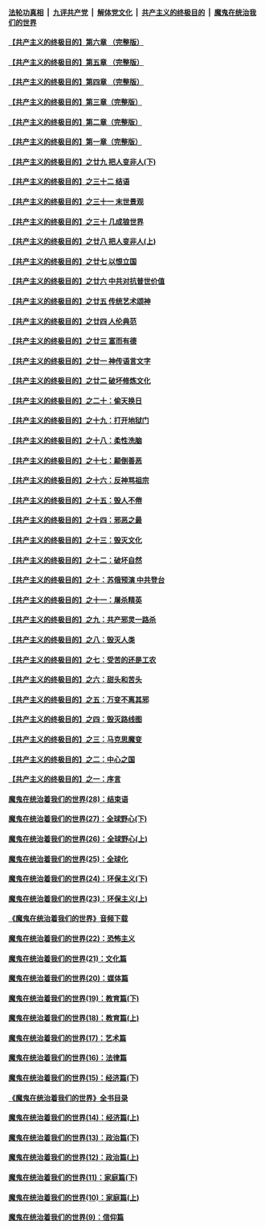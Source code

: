 ####  [法轮功真相](../../../../basic/blob/master/README.md?t=04030101) &nbsp;|&nbsp; [九评共产党](../../../../9ping.md/blob/master/README.md?t=04030101) &nbsp;|&nbsp; [解体党文化](../../../../jtdwh.md/blob/master/README.md?t=04030101)  &nbsp;|&nbsp; [共产主义的终极目的](../../../../gczydzjmd.md/blob/master/README.md?t=04030101) &nbsp;|&nbsp; [魔鬼在统治我们的世界](../../../../mgztzwmdsj.md/blob/master/README.md?t=04030101) 

#### [【共产主义的终极目的】第六章 （完整版）](../pages/nsc422/n11428913.md?t=04030101) 

#### [【共产主义的终极目的】第五章 （完整版）](../pages/nsc422/n11428912.md?t=04030101) 

#### [【共产主义的终极目的】第四章 （完整版）](../pages/nsc422/n11428907.md?t=04030101) 

#### [【共产主义的终极目的】第三章（完整版）](../pages/nsc422/n11428848.md?t=04030101) 

#### [【共产主义的终极目的】第二章（完整版）](../pages/nsc422/n11428831.md?t=04030101) 

#### [【共产主义的终极目的】第一章（完整版）](../pages/nsc422/n11417651.md?t=04030101) 

#### [【共产主义的终极目的】之廿九 把人变非人(下)](../pages/nsc422/n11344140.md?t=04030101) 

#### [【共产主义的终极目的】之三十二 结语](../pages/nsc422/n11360535.md?t=04030101) 

#### [【共产主义的终极目的】之三十一 末世景观](../pages/nsc422/n11351129.md?t=04030101) 

#### [【共产主义的终极目的】之三十 几成狼世界](../pages/nsc422/n11348280.md?t=04030101) 

#### [【共产主义的终极目的】之廿八 把人变非人(上)](../pages/nsc422/n11340492.md?t=04030101) 

#### [【共产主义的终极目的】之廿七 以恨立国](../pages/nsc422/n11336944.md?t=04030101) 

#### [【共产主义的终极目的】之廿六 中共对抗普世价值](../pages/nsc422/n11324785.md?t=04030101) 

#### [【共产主义的终极目的】之廿五 传统艺术颂神](../pages/nsc422/n11296396.md?t=04030101) 

#### [【共产主义的终极目的】之廿四 人伦典范](../pages/nsc422/n11296397.md?t=04030101) 

#### [【共产主义的终极目的】之廿三 富而有德](../pages/nsc422/n11283598.md?t=04030101) 

#### [【共产主义的终极目的】之廿一 神传语言文字](../pages/nsc422/n11263265.md?t=04030101) 

#### [【共产主义的终极目的】之廿二 破坏修炼文化](../pages/nsc422/n11245728.md?t=04030101) 

#### [【共产主义的终极目的】之二十：偷天换日](../pages/nsc422/n11238846.md?t=04030101) 

#### [【共产主义的终极目的】之十九：打开地狱门](../pages/nsc422/n11206376.md?t=04030101) 

#### [【共产主义的终极目的】之十八：柔性洗脑](../pages/nsc422/n11199994.md?t=04030101) 

#### [【共产主义的终极目的】之十七：颠倒善恶](../pages/nsc422/n11179782.md?t=04030101) 

#### [【共产主义的终极目的】之十六：反神骂祖宗](../pages/nsc422/n11166798.md?t=04030101) 

#### [【共产主义的终极目的】之十五：毁人不倦](../pages/nsc422/n11166792.md?t=04030101) 

#### [【共产主义的终极目的】之十四：邪恶之最](../pages/nsc422/n11150249.md?t=04030101) 

#### [【共产主义的终极目的】之十三：毁灭文化](../pages/nsc422/n11135227.md?t=04030101) 

#### [【共产主义的终极目的】之十二：破坏自然](../pages/nsc422/n11135214.md?t=04030101) 

#### [【共产主义的终极目的】之十：苏俄预演 中共登台](../pages/nsc422/n11118424.md?t=04030101) 

#### [【共产主义的终极目的】之十一：屠杀精英](../pages/nsc422/n11118442.md?t=04030101) 

#### [【共产主义的终极目的】之九：共产邪灵一路杀](../pages/nsc422/n11114139.md?t=04030101) 

#### [【共产主义的终极目的】之八：毁灭人类](../pages/nsc422/n11108503.md?t=04030101) 

#### [【共产主义的终极目的】之七：受苦的还是工农](../pages/nsc422/n11101809.md?t=04030101) 

#### [【共产主义的终极目的】之六：甜头和苦头](../pages/nsc422/n11096971.md?t=04030101) 

#### [【共产主义的终极目的】之五：万变不离其邪](../pages/nsc422/n11091285.md?t=04030101) 

#### [【共产主义的终极目的】之四：毁灭路线图](../pages/nsc422/n11086284.md?t=04030101) 

#### [【共产主义的终极目的】之三：马克思魔变](../pages/nsc422/n11061941.md?t=04030101) 

#### [【共产主义的终极目的】之二：中心之国](../pages/nsc422/n11047728.md?t=04030101) 

#### [【共产主义的终极目的】之一：序言](../pages/nsc422/n11086077.md?t=04030101) 

#### [魔鬼在统治着我们的世界(28)：结束语](../pages/nsc422/n10936246.md?t=04030101) 

#### [魔鬼在统治着我们的世界(27)：全球野心(下)](../pages/nsc422/n10928319.md?t=04030101) 

#### [魔鬼在统治着我们的世界(26)：全球野心(上)](../pages/nsc422/n10900318.md?t=04030101) 

#### [魔鬼在统治着我们的世界(25)：全球化](../pages/nsc422/n10788205.md?t=04030101) 

#### [魔鬼在统治着我们的世界(24)：环保主义(下)](../pages/nsc422/n10695307.md?t=04030101) 

#### [魔鬼在统治着我们的世界(23)：环保主义(上)](../pages/nsc422/n10688613.md?t=04030101) 

#### [《魔鬼在统治着我们的世界》音频下载](../pages/nsc422/n10635553.md?t=04030101) 

#### [魔鬼在统治着我们的世界(22)：恐怖主义](../pages/nsc422/n10614727.md?t=04030101) 

#### [魔鬼在统治着我们的世界(21)：文化篇](../pages/nsc422/n10597706.md?t=04030101) 

#### [魔鬼在统治着我们的世界(20)：媒体篇](../pages/nsc422/n10586579.md?t=04030101) 

#### [魔鬼在统治着我们的世界(19)：教育篇(下)](../pages/nsc422/n10564808.md?t=04030101) 

#### [魔鬼在统治着我们的世界(18)：教育篇(上)](../pages/nsc422/n10526970.md?t=04030101) 

#### [魔鬼在统治着我们的世界(17)：艺术篇](../pages/nsc422/n10499093.md?t=04030101) 

#### [魔鬼在统治着我们的世界(16)：法律篇](../pages/nsc422/n10485969.md?t=04030101) 

#### [魔鬼在统治着我们的世界(15)：经济篇(下)](../pages/nsc422/n10469975.md?t=04030101) 

#### [《魔鬼在统治着我们的世界》全书目录](../pages/nsc422/n10464261.md?t=04030101) 

#### [魔鬼在统治着我们的世界(14)：经济篇(上)](../pages/nsc422/n10457370.md?t=04030101) 

#### [魔鬼在统治着我们的世界(13)：政治篇(下)](../pages/nsc422/n10448270.md?t=04030101) 

#### [魔鬼在统治着我们的世界(12)：政治篇(上)](../pages/nsc422/n10444576.md?t=04030101) 

#### [魔鬼在统治着我们的世界(11)：家庭篇(下)](../pages/nsc422/n10440961.md?t=04030101) 

#### [魔鬼在统治着我们的世界(10)：家庭篇(上)](../pages/nsc422/n10435448.md?t=04030101) 

#### [魔鬼在统治着我们的世界(9)：信仰篇](../pages/nsc422/n10432159.md?t=04030101) 

